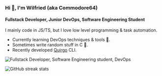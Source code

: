 ### Hi 👋, I'm Wilfried (aka Commodore64)
#### Fullstack Developer, Junior DevOps, Software Engineering Student

I mainly code in JS/TS, but I love low level programming & task automation.

- Currently learning DevOps techniques & tools 🚀.
- Sometimes write random stuff in C 🗿.
- Recently developed [Quirgo](https://npmjs.com/package/quirgo) CLI.

![Fullstack Developer, Software Engineering student, DevOps](https://images.unsplash.com/photo-1550745165-9bc0b252726f?ixlib=rb-4.0.3&ixid=M3wxMjA3fDB8MHxwaG90by1wYWdlfHx8fGVufDB8fHx8fA%3D%3D&auto=format&fit=crop&w=1470&q=80)

![GitHub streak stats](https://streak-stats.demolab.com/?user=wilfreud)  
